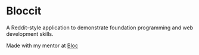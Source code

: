 # Bloccit

A Reddit-style application to demonstrate foundation programming and web development skills.

Made with my mentor at [Bloc](http://bloc.io)


